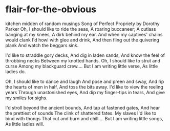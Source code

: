 # flair-for-the-obvious
kitchen midden of random musings
Song of Perfect Propriety by Dorothy Parker
Oh, I should like to ride the seas,
  A roaring buccaneer;
A cutlass banging at my knees,
  A dirk behind my ear.
And when my captives' chains would clank
  I'd howl with glee and drink,
And then fling out the quivering plank
  And watch the beggars sink.

I'd like to straddle gory decks,
  And dig in laden sands,
And know the feel of throbbing necks
  Between my knotted hands.
Oh, I should like to strut and curse
  Among my blackguard crew....
But I am writing little verse,
  As little ladies do.

Oh, I should like to dance and laugh
  And pose and preen and sway,
And rip the hearts of men in half,
  And toss the bits away.
I'd like to view the reeling years
  Through unastonished eyes,
And dip my finger-tips in tears,
  And give my smiles for sighs.

I'd stroll beyond the ancient bounds,
  And tap at fastened gates,
And hear the prettiest of sounds
  The clink of shattered fates.
My slaves I'd like to bind with thongs
  That cut and burn and chill....
But I am writing little songs,
  As little ladies will.
